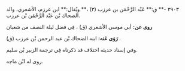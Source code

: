 ٣٩٠٣ -** ق:** عَبْد الرَّحْمَن بن عرزب (٣) ،** ويُقال:** ابن عرزم، الأشعري، والد الضحاك بْن عَبْد الرَّحْمَن بْن عرزب.

**روى عن:** أبي موسى الأشعري (ق) ، فِي فضل ليلة النصف من شعبان

**رَوَى عَنه:** ابنه الضحاك بْن عبد الرحمن بْن عرزب (ق) .

وفي إسناد حديثه اختلاف قد ذكرناه فِي ترجمة الزبير بْن سليم.

روى له ابْن ماجه.
